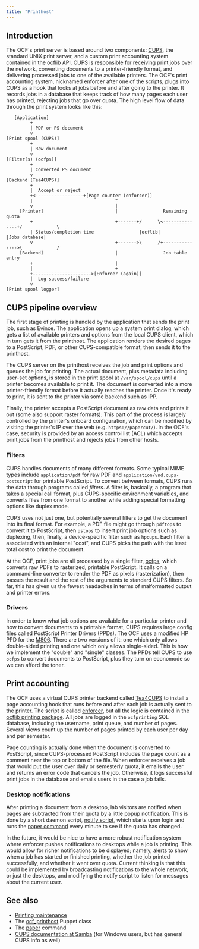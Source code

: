 ```yaml
---
title: "Printhost"
---
```


## Introduction

The OCF's print server is based around two components: [CUPS][cups], the
standard UNIX print server, and a custom print accounting system contained in
the ocflib API. CUPS is responsible for receiving print jobs over the network,
converting documents to a printer-friendly format, and delivering processed
jobs to one of the available printers. The OCF's print accounting system,
nicknamed enforcer after one of the scripts, plugs into CUPS as a hook that
looks at jobs before and after going to the printer. It records jobs in a
database that keeps track of how many pages each user has printed, rejecting
jobs that go over quota. The high level flow of data through the print system
looks like this:

```
   [Application]
         +
         | PDF or PS document
         v
[Print spool (CUPS)]
         +
         | Raw document
         v
[Filter(s) (ocfps)]
         +
         | Converted PS document
         v
[Backend (Tea4CUPS)]
         +
         |  Accept or reject
         +<------------------+[Page counter (enforcer)]
         |                               ^
         v                               |
     [Printer]                           |                 Remaining quota
         +                               +-------+/      \<---------------+/             \
         | Status/completion time                 |ocflib|                 |Jobs database|
         v                               +------->\      /+--------------->\             /
     [Backend]                           |                 Job table entry
         +                               |
         |                               +
         +---------------------->[Enforcer (again)]
         |  Log success/failure
         v
[Print spool logger]
```

[cups]: https://www.cups.org/documentation.html

## CUPS pipeline overview

The first stage of printing is handled by the application that sends the print
job, such as Evince. The application opens up a system print dialog, which gets
a list of available printers and options from the local CUPS client, which in
turn gets it from the printhost. The application renders the desired pages to a
PostScript, PDF, or other CUPS-compatible format, then sends it to the
printhost.

The CUPS server on the printhost receives the job and print options and queues
the job for printing. The actual document, plus metadata including user-set
options, is stored in the print spool at `/var/spool/cups` until a printer
becomes available to print it. The document is converted into a more
printer-friendly format before it actually reaches the printer. Once it's ready
to print, it is sent to the printer via some backend such as IPP.

Finally, the printer accepts a PostScript document as raw data and prints it
out (some also support raster formats). This part of the process is largely
controlled by the printer's onboard configuration, which can be modified by
visiting the printer's IP over the web (e.g. `https://papercut/`). In the OCF's
case, security is provided by an access control list (ACL) which accepts print
jobs from the printhost and rejects jobs from other hosts.

### Filters

CUPS handles documents of many different formats. Some typical MIME types
include `application/pdf` for raw PDF and `application/vnd.cups-postscript` for
printable PostScript. To convert between formats, CUPS runs the data through
programs called _filters_. A filter is, basically, a program that takes a
special call format, plus CUPS-specific environment variables, and converts
files from one format to another while adding special formatting options like
duplex mode.

CUPS uses not just one, but potentially several filters to get the document
into its final format. For example, a PDF file might go through `pdftops` to
convert it to PostScript, then `pstops` to insert print job options such as
duplexing, then, finally, a device-specific filter such as `hpcups`. Each
filter is associated with an internal "cost", and CUPS picks the path with the
least total cost to print the document.

At the OCF, print jobs are all processed by a single filter, [ocfps][ocfps],
which converts raw PDFs to rasterized, printable PostScript. It calls on a
command-line converter to render the PDF as pixels (rasterization), then passes
the result and the rest of the arguments to standard CUPS filters. So far, this
has given us the fewest headaches in terms of malformatted output and printer
errors.

[ocfps]: https://github.com/ocf/puppet/blob/master/modules/ocf_printhost/files/ocfps

### Drivers

In order to know what job options are available for a particular printer and
how to convert documents to a printable format, CUPS requires large config
files called PostScript Printer Drivers (PPDs). The OCF uses a modified HP PPD
for the [M806][m806]. There are two versions of it: one which only allows
double-sided printing and one which only allows single-sided. This is how we
implement the "double" and "single" classes. The PPDs tell CUPS to use `ocfps`
to convert documents to PostScript, plus they turn on economode so we can
afford the toner.

[m806]: https://github.com/ocf/puppet/blob/master/modules/ocf_printhost/templates/cups/ppd/m806.ppd.epp

## Print accounting

The OCF uses a virtual CUPS printer backend called [Tea4CUPS][tea4cups] to
install a page accounting hook that runs before and after each job is actually
sent to the printer. The script is called [enforcer][enforcer], but all the
logic is contained in the [ocflib printing package][ocflib.printing]. All jobs
are logged in the `ocfprinting` SQL database, including the username, print
queue, and number of pages. Several views count up the number of pages printed
by each user per day and per semester.

Page counting is actually done when the document is converted to PostScript,
since CUPS-processed PostScript includes the page count as a comment near the
top or bottom of the file. When enforcer receives a job that would put the user
over daily or semesterly quota, it emails the user and returns an error code
that cancels the job. Otherwise, it logs successful print jobs in the database
and emails users in the case a job fails.

[tea4cups]: https://wiki.debian.org/Tea4CUPS
[enforcer]: https://github.com/ocf/puppet/blob/master/modules/ocf_printhost/files/enforcer
[ocflib.printing]: https://github.com/ocf/ocflib/tree/master/ocflib/printing

### Desktop notifications

After printing a document from a desktop, lab visitors are notified when pages
are subtracted from their quota by a little popup notification. This is done by
a short daemon script, [notify script][notify], which starts upon login and
runs the [paper command](/docs/staff/scripts/paper) every minute to see if the
quota has changed.

In the future, it would be nice to have a more robust notification system where
enforcer pushes notifications to desktops while a job is printing. This would
allow for richer notifications to be displayed; namely, alerts to show when
a job has started or finished printing, whether the job printed successfully,
and whether it went over quota. Current thinking is that this could be
implemented by broadcasting notifications to the whole network, or just the
desktops, and modifying the notify script to listen for messages about the
current user.

[notify]: https://github.com/ocf/puppet/blob/master/modules/ocf_desktop/files/xsession/notify

## See also

- [Printing maintenance](/docs/staff/procedures/printing)
- The [ocf_printhost][ocf_printhost] Puppet class
- The [paper](/docs/staff/scripts/paper) command
- [CUPS documentation at Samba][cups-samba] (for Windows users, but has general
  CUPS info as well)

[ocf_printhost]: https://github.com/ocf/puppet/tree/master/modules/ocf_printhost
[cups-samba]: https://www.samba.org/samba/docs/man/Samba-HOWTO-Collection/CUPS-printing.html

